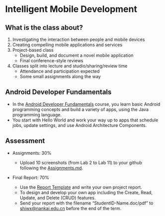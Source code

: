 # Intelligent Mobile Development

## What is the class about?

1. Investigating the interaction between people and mobile devices
2. Creating compelling mobile applications and services
3. Project-based class
    - Design, build, and document a novel mobile application
    - Final conference-style reviews
4. Classes split into lecture and studio/sharing/review time
    - Attendance and participation expected
    - Some small assignments along the way


## Android Developer Fundamentals
- In the [Android Developer Fundamentals](https://developer.android.com/courses/fundamentals-training/overview-v2) course, you learn basic Android programming concepts and build a variety of apps, using the Java programming language. 
- You start with Hello World and work your way up to apps that schedule jobs, update settings, and use Android Architecture Components.

## Assessment
- Assignments: 30%
    - Upload 10 screenshots (from Lab 2 to Lab 11) to your github following the [Assignments.md](./Assignments.md).
   
- Final Report: 70%
    - Use the [Report Template](./Final_Report.docx) and write your own project report.
    - To design and develop your own app including the Create, Read, Update, and Delete (CRUD) features. 
    - Send your report with the filename “StudentID-Name.doc/pdf” to shiwx@nankai.edu.cn before the end of the term.